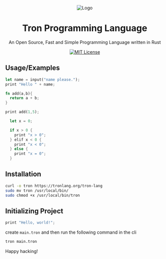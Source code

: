 <div align="center">

![Logo](https://tronlang.org/tron.svg)

</div>

<div align="center">

# Tron Programming Language

An Open Source, Fast and Simple Programming Language written in Rust

[![MIT License](https://img.shields.io/badge/License-MIT-green.svg)](https://choosealicense.com/licenses/mit/)

</div>

## Usage/Examples

```rust
let name = input("name please.");
print "Hello " + name;
```

```rust
fn add(a,b){
  return a + b;
}

print add(1,5);
```

```rs
  let x = 0;

  if x > 0 {
    print "x > 0";
  } elif x < 0 {
    print "x < 0";
  } else {
    print "x = 0";
  }

```

## Installation

```bash
curl -o tron https://tronlang.org/tron-lang
sudo mv tron /usr/local/bin/
sudo chmod +x /usr/local/bin/tron
```


## Initializing Project

```rs
print "Hello, world!";
```

create `main.tron` and then run the following command in the cli

```bash
tron main.tron
```

Happy hacking!